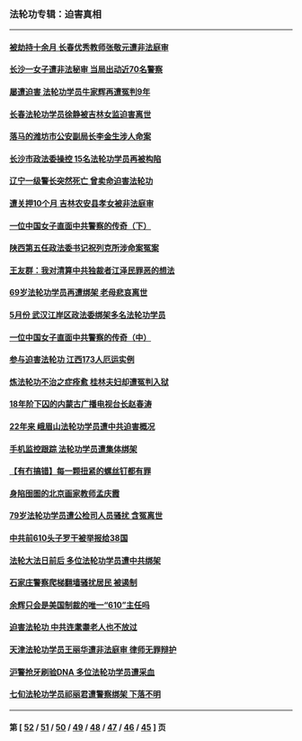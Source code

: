 ### 法轮功专辑：迫害真相
---
#### [被劫持十余月 长春优秀教师张敬元遭非法庭审](../../pages/nf4379/n12998678.md?06050430) 
#### [长沙一女子遭非法秘审 当局出动近70名警察](../../pages/nf4379/n12996085.md?06050430) 
#### [屡遭迫害 法轮功学员牛家辉再遭冤判9年](../../pages/nf4379/n12995918.md?06050430) 
#### [长春法轮功学员徐静被吉林女监迫害离世](../../pages/nf4379/n12996729.md?06050430) 
#### [落马的潍坊市公安副局长李金生涉人命案](../../pages/nf4379/n12993922.md?06050430) 
#### [长沙市政法委操控 15名法轮功学员再被构陷](../../pages/nf4379/n12993415.md?06050430) 
#### [辽宁一级警长突然死亡 曾卖命迫害法轮功](../../pages/nf4379/n12991582.md?06050430) 
#### [遭关押10个月 吉林农安县孝女被非法庭审](../../pages/nf4379/n12991125.md?06050430) 
#### [一位中国女子直面中共警察的传奇（下）](../../pages/nf4379/n12989706.md?06050430) 
#### [陕西第五任政法委书记祝列克所涉命案冤案](../../pages/nf4379/n12988803.md?06050430) 
#### [王友群：我对清算中共独裁者江泽民罪恶的想法](../../pages/nf4379/n12990272.md?06050430) 
#### [69岁法轮功学员再遭绑架 老母悲哀离世](../../pages/nf4379/n12988169.md?06050430) 
#### [5月份 武汉江岸区政法委绑架多名法轮功学员](../../pages/nf4379/n12988190.md?06050430) 
#### [一位中国女子直面中共警察的传奇（中）](../../pages/nf4379/n12987620.md?06050430) 
#### [参与迫害法轮功 江西173人厄运实例](../../pages/nf4379/n12986119.md?06050430) 
#### [炼法轮功不治之症痊愈 桂林夫妇却遭冤判入狱](../../pages/nf4379/n12985744.md?06050430) 
#### [18年阶下囚的内蒙古广播电视台长赵春涛](../../pages/nf4379/n12980249.md?06050430) 
#### [22年来 峨眉山法轮功学员遭中共迫害概况](../../pages/nf4379/n12974308.md?06050430) 
#### [手机监控跟踪 法轮功学员遭集体绑架](../../pages/nf4379/n12977989.md?06050430) 
#### [【有冇搞错】每一颗扭紧的螺丝钉都有罪](../../pages/nf4379/n12977983.md?06050430) 
#### [身陷囹圄的北京画家教师孟庆霞](../../pages/nf4379/n12977437.md?06050430) 
#### [79岁法轮功学员遭公检司人员骚扰 含冤离世](../../pages/nf4379/n12976879.md?06050430) 
#### [中共前610头子罗干被举报给38国](../../pages/nf4379/n12975419.md?06050430) 
#### [法轮大法日前后 多位法轮功学员遭中共绑架](../../pages/nf4379/n12970047.md?06050430) 
#### [石家庄警察爬梯翻墙骚扰居民 被遏制](../../pages/nf4379/n12974162.md?06050430) 
#### [余辉只会是美国制裁的唯一“610”主任吗](../../pages/nf4379/n12972837.md?06050430) 
#### [迫害法轮功 中共连耄耋老人也不放过](../../pages/nf4379/n12972320.md?06050430) 
#### [天津法轮功学员王丽华遭非法庭审 律师无罪辩护](../../pages/nf4379/n12971731.md?06050430) 
#### [沪警抢牙刷验DNA 多位法轮功学员遭采血](../../pages/nf4379/n12969218.md?06050430) 
#### [七旬法轮功学员祁丽君遭警察绑架 下落不明](../../pages/nf4379/n12958701.md?06050430) 

---
#### 第 [ [52](./52.md?06050430) / [51](./51.md?06050430) / [50](./50.md?06050430) / [49](./49.md?06050430) / [48](./48.md?06050430) / [47](./47.md?06050430) / [46](./46.md?06050430) / [45](./45.md?06050430) ] 页
